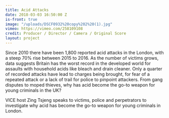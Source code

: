 ```yaml
---
title: Acid Attacks
date: 2018-03-03 16:50:00 Z
is-front: true
image: "/uploads/DSCF0932%20copy%202%20(1).jpg"
vimeo: https://vimeo.com/258109108
credit: Producer / Director / Camera / Original Score
layout: project
---
```


Since 2010 there have been 1,800 reported acid attacks in the London, with a steep 70% rise between 2015 to 2016. As the number of victims grows, data suggests Britain has the worst record in the developed world for assaults with household acids like bleach and drain cleaner. Only a quarter of recorded attacks have lead to charges being brought, for fear of a repeated attack or a lack of trail for police to pinpoint attackers. From gang disputes to moped thieves, why has acid become the go-to weapon for young criminals in the UK? 

VICE host Zing Tsjeng speaks to victims, police and perpetrators to investigate why acid has become the go-to weapon for young criminals in London.